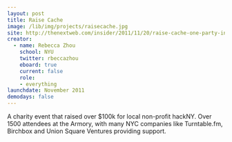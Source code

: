 ```yaml
---
layout: post
title: Raise Cache
image: /lib/img/projects/raisecache.jpg
site: http://thenextweb.com/insider/2011/11/20/raise-cache-one-party-in-nyc-raises-over-100000-for-local-hackers/
creator:
  - name: Rebecca Zhou
    school: NYU
    twitter: rbeccazhou
    eboard: true
    current: false
    role:
    - everything
launchdate: November 2011
demodays: false
---
```


A charity event that raised over $100k for local non-profit hackNY. Over 1500 attendees at the Armory, with many NYC companies like Turntable.fm, Birchbox and Union Square Ventures providing support.
